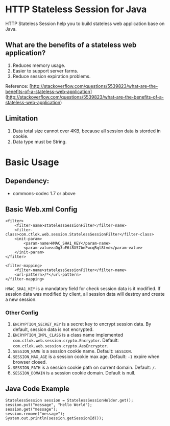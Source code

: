 # HTTP Stateless Session for Java

HTTP Stateless Session help you to build stateless web application base on Java.

## What are the benefits of a stateless web application?

1. Reduces memory usage.
2. Easier to support server farms.
3. Reduce session expiration problems.

Reference: [http://stackoverflow.com/questions/5539823/what-are-the-benefits-of-a-stateless-web-application] (http://stackoverflow.com/questions/5539823/what-are-the-benefits-of-a-stateless-web-application)

## Limitation

1. Data total size cannot over 4KB, because all session data is storded in cookie. 
2. Data type must be String.

# Basic Usage

## Dependency: 

* commons-codec 1.7 or above

## Basic Web.xml Config

```
<filter>
    <filter-name>statelessSessionFilter</filter-name>
    <filter-class>com.ctlok.web.session.StatelessSessionFilter</filter-class>
    <init-param>
        <param-name>HMAC_SHA1_KEY</param-name>
        <param-value>aDg3uE6t8X57bnFwcqRql8tvd</param-value>
    </init-param>
</filter>

<filter-mapping>
    <filter-name>statelessSessionFilter</filter-name>
    <url-pattern>/*</url-pattern>
</filter-mapping>
```

`HMAC_SHA1_KEY` is a mandatory field for check session data is it modified. 
If session data was modified by client, all session data will destroy and create a new session.

### Other Config

1. `ENCRYPTION_SECRET_KEY` is a secret key to encrypt session data. By default, session data is not encrypted.
2. `ENCRYPTION_IMPL_CLASS` is a class name implemented `com.ctlok.web.session.crypto.Encryptor`. Default: `com.ctlok.web.session.crypto.AesEncryptor`.
3. `SESSION_NAME` is a session cookie name. Default: `SESSION`.
4. `SESSION_MAX_AGE` is a session cookie max age. Default: `-1` expire when browser closed.
5. `SESSION_PATH` is a session cookie path on current domain. Default: `/`.
6. `SESSION_DOMAIN` is a session cookie domain. Default is null.

## Java Code Example

```
StatelessSession session = StatelessSessionHolder.get();
session.put("message", "Hello World");
session.get("message");
session.remove("message");
System.out.println(session.getSessionId());
```